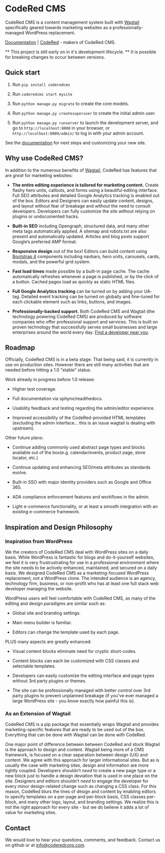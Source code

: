 # CodeRed CMS

CodeRed CMS is a content management system built with [Wagtail](https://wagtail.io/) specifically geared towards marketing websites as a professionally-managed WordPress replacement.

[Documentation](DOCS.md) | [CodeRed](https://www.coderedcorp.com/) - makers of CodeRed CMS.

** This project is still early on in it's development lifecycle. ** It is possible for breaking changes to occur between versions.

## Quick start
1. Run `pip install coderedcms`

2. Run `coderedcms start mysite`

3. Run `python manage.py migrate` to create the core models.

4. Run `python manage.py createsuperuser` to create the initial admin user.

5. Run `python manage.py runserver` to launch the development server, and go to `http://localhost:8000` in your browser, or `http://localhost:8000/admin/` to log in with your admin account.

See the [documentation](DOCS.md) for next steps and customizing your new site.



## Why use CodeRed CMS?
In addition to the numerous benefits of [Wagtail](https://wagtail.io/features/), CodeRed has features that are *great* for marketing websites:

* **The entire editing experience is tailored for marketing content.** Create flashy hero units, callouts, and forms using a beautiful editing interface. Full SEO attributes and detailed Google Analytics tracking is enabled out of the box. Editors and Designers can easily update content, designs, and layout without fear of breakage and without the need to consult developers. Developers can fully customize the site without relying on plugins or undocumented hacks.

* **Built-in SEO** including Opengraph, structured data, and many other meta tags automatically applied. A sitemap and robots.txt are also present and automatically updated. Articles and blog posts support Google’s preferred AMP format.

* **Responsive design** out of the box! Editors can build content using [Bootstrap 4](https://getbootstrap.com/) components including navbars, hero units, carousels, cards, modals, and the powerful grid system.

* **Fast load times** made possible by a built-in page cache. The cache automatically refreshes whenever a page is published, or by the click of a button. Cached pages load as quickly as static HTML files.

* **Full Google Analytics tracking** can be turned on by adding your UA- tag. Detailed event tracking can be turned on globally and fine-tuned for each clickable element such as links, buttons, and images.

* **Professionally-backed support**. Both CodeRed CMS and Wagtail (the technology powering CodeRed CMS) are produced by software companies who offer professional support and services. This is built on proven technology that successfully serves small businesses and large enterprises around the world every day. [Find a developer near you](https://madewithwagtail.org/developers/).



## Roadmap
Officially, CodeRed CMS is in a beta stage. That being said, it is currently in use on production sites. However there are still many activities that are needed before hitting a 1.0 “stable” status.

Work already in progress before 1.0 release:

* Higher test coverage.

* Full documentation via sphynx/readthedocs.

* Usability feedback and testing regarding the admin/editor experience.

* Improved accessibility of the CodeRed-provided HTML templates (excluding the admin interface... this is an issue wagtail is dealing with upstream).

Other future plans:

* Continue adding commonly used abstract page types and blocks available out of the box(e.g. calendar/events, product page, store locator, etc.)

* Continue updating and enhancing SEO/meta attributes as standards evolve.

* Built-in SSO with major identity providers such as Google and Office 365.

* ADA compliance enforcement features and workflows in the admin.

* Light e-commerce functionality, or at least a smooth integration with an existing e-commerce framework.



## Inspiration and Design Philosophy

### Inspiration from WordPress
We the creators of CodeRed CMS deal with WordPress sites on a daily basis. While WordPress is fantastic for blogs and do-it-yourself websites, we feel it is very frustrustrating for use in a professional environment where the site needs to be actively enhanced, maintained, and secured on a daily basis. We designed CodeRed CMS as a marketing-focused WordPress replacement, *not* a WordPress clone. The intended audience is an agency, technology firm, business, or non-profit who has at least one full stack web developer managing the website.

WordPress users will feel comfortable with CodeRed CMS, as many of the editing and design paradigms are similar such as:

* Global site and branding settings.

* Main menu builder is familiar.

* Editors can change the template used by each page.

PLUS many aspects are greatly enhanced:

* Visual content blocks eliminate need for cryptic short-codes.

* Content blocks can each be customized with CSS classes and selectable templates.

* Developers can easily customize the editing interface and page types without 3rd party plugins or themes.

* The site can be professionally managed with better control over 3rd party plugins to prevent unplanned breakage (if you've ever managed a large WordPress site - you know exactly how painful this is).

### As an Extension of Wagtail
CodeRed CMS is a pip package that essentially wraps Wagtail and provides marketing-specific features that are ready to be used out of the box. Everything that can be done with Wagtail can be done with CodeRed.

One major point of difference between between CodeRed and stock Wagtail is the approach to design and content. Wagtail being more of a CMS framework, is focused on a clear separation between design (UX) and content. We agree with this approach for larger informational sites. But as is usually the case with marketing sites, design and information are more tightly coupled. Developers shouldn’t *need* to create a new page type or a new block just to handle a design deviation that is used in one place on the site. Designers and editors shouldn’t *need* to engage the developer for every minor design-related change such as changing a CSS class. For this reason, CodeRed blurs the lines of design and content by enabling editors to specify templates on a per-page and per-block basis, CSS classes per-block, and many other logo, layout, and branding settings. We realize this is not the right approach for every site - but we do believe it adds a lot of value for marketing sites.



## Contact
We would love to hear your questions, comments, and feedback. Contact us on github or at info@coderedcorp.com.
